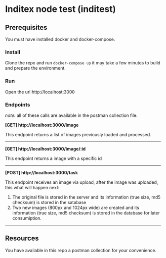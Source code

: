 # Inditex node test (inditest)

## Prerequisites

You must have installed docker and docker-compose.

### Install

Clone the repo and run `docker-compose up` it may take a few minutes to build and prepare the environment.

### Run

Open the url http://localhost:3000

### Endpoints

_note:_ all of these calls are available in the postman collection file.

**[GET] http://localhost:3000/image**

This endpoint returns a list of images previously loaded and processed.

---

**[GET] http://localhost:3000/image/:id**

This endpoint returns a image with a specific id

---

**[POST] http://localhost:3000/task**

This endpoint receives an image via upload, after the image was uploaded, this what will happen next:

1. The original file is stored in the server and its information (true size, md5 checksum) is stored in the satabase
2. Two new images (800px and 1024px wide) are created and its information (true size, md5 checksum) is stored in the database for later consumiption.

---
## Resources

You have available in this repo a postman collection for your convenience.
